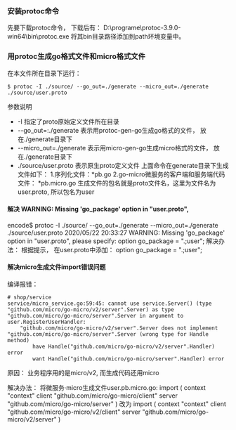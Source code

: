 ### 安装protoc命令
先要下载protoc命令，
下载后有： 
D:\programe\protoc-3.9.0-win64\bin\protoc.exe
将其bin目录路径添加到path环境变量中。

### 用protoc生成go格式文件和micro格式文件 
在本文件所在目录下运行：
```
$ protoc -I ./source/ --go_out=./generate --micro_out=./generate ./source/user.proto
```
参数说明
* -I 指定了proto原始定义文件所在目录
* --go_out=:./generate 
表示用protoc-gen-go生成go格式的文件， 放在./generate目录下
* --micro_out=./generate 
表示用micro-gen-go生成micro格式的文件， 放在./generate目录下
* ./source/user.proto  表示原生proto定义文件
上面命令在generate目录下生成文件如下：
1.序列化文件：*pb.go
2.go-micro微服务的客户端和服务端代码文件： *pb.micro.go
生成文件的包名就是proto文件名，这里为文件名为user.proto, 所以包名为user

#### 解决 WARNING: Missing 'go_package' option in "user.proto",
encode$ protoc -I ./source/ --go_out=./generate --micro_out=./generate ./source/user.proto
2020/05/22 20:33:27 WARNING: Missing 'go_package' option in "user.proto", please specify:
        option go_package = ".;user";
解决办法： 根据提示， 在user.proto中添加：
option go_package = ".;user";

#### 解决micro生成文件import错误问题

编译报错：

```gotemplate
# shop/service
service/micro_service.go:59:45: cannot use service.Server() (type "github.com/micro/go-micro/v2/server".Server) as type "github.com/micro/go-micro/server".Server in argument to user.RegisterUserHandler:
	"github.com/micro/go-micro/v2/server".Server does not implement "github.com/micro/go-micro/server".Server (wrong type for Handle method)
		have Handle("github.com/micro/go-micro/v2/server".Handler) error
		want Handle("github.com/micro/go-micro/server".Handler) error
```
原因：
业务程序用的是micro/v2, 而生成代码还用micro

解决办法：
将微服务·micro生成文件user.pb.micro.go: 
import (
	context "context"
	client "github.com/micro/go-micro/client"
	server "github.com/micro/go-micro/server"
)
改为
import (
	context "context"
	client "github.com/micro/go-micro/v2/client"
	server "github.com/micro/go-micro/v2/server"
)
